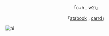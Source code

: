 <div align="center">

「c+h , w2i」

「[atabook](https://blueboy.atabook.org/) , [carrd](https://dancingboy.carrd.co/)」

</div>

![hi](https://cdn.discordapp.com/attachments/1295347065811107883/1405625727369609319/b8524ce27a2b9d99d174586c80f4a734.jpg?ex=689f8278&is=689e30f8&hm=f1c316c35e12e205e8ec7710c879ce67c582f3d0a05bdf0545557a03b5e8b43b&)
